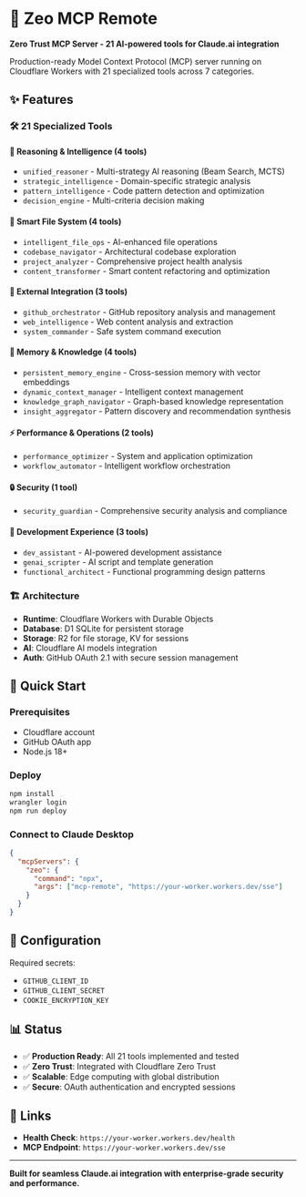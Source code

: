 # 🚀 Zeo MCP Remote

**Zero Trust MCP Server - 21 AI-powered tools for Claude.ai integration**

Production-ready Model Context Protocol (MCP) server running on Cloudflare Workers with 21 specialized tools across 7 categories.

## ✨ Features

### 🛠️ **21 Specialized Tools**

#### 🧠 **Reasoning & Intelligence (4 tools)**
- `unified_reasoner` - Multi-strategy AI reasoning (Beam Search, MCTS)
- `strategic_intelligence` - Domain-specific strategic analysis  
- `pattern_intelligence` - Code pattern detection and optimization
- `decision_engine` - Multi-criteria decision making

#### 📂 **Smart File System (4 tools)**
- `intelligent_file_ops` - AI-enhanced file operations
- `codebase_navigator` - Architectural codebase exploration
- `project_analyzer` - Comprehensive project health analysis
- `content_transformer` - Smart content refactoring and optimization

#### 🔗 **External Integration (3 tools)**
- `github_orchestrator` - GitHub repository analysis and management
- `web_intelligence` - Web content analysis and extraction
- `system_commander` - Safe system command execution

#### 💾 **Memory & Knowledge (4 tools)**
- `persistent_memory_engine` - Cross-session memory with vector embeddings
- `dynamic_context_manager` - Intelligent context management
- `knowledge_graph_navigator` - Graph-based knowledge representation
- `insight_aggregator` - Pattern discovery and recommendation synthesis

#### ⚡ **Performance & Operations (2 tools)**
- `performance_optimizer` - System and application optimization
- `workflow_automator` - Intelligent workflow orchestration

#### 🔒 **Security (1 tool)**
- `security_guardian` - Comprehensive security analysis and compliance

#### 🎨 **Development Experience (3 tools)**
- `dev_assistant` - AI-powered development assistance
- `genai_scripter` - AI script and template generation
- `functional_architect` - Functional programming design patterns

### 🏗️ **Architecture**

- **Runtime**: Cloudflare Workers with Durable Objects
- **Database**: D1 SQLite for persistent storage
- **Storage**: R2 for file storage, KV for sessions
- **AI**: Cloudflare AI models integration
- **Auth**: GitHub OAuth 2.1 with secure session management

## 🚀 Quick Start

### Prerequisites
- Cloudflare account
- GitHub OAuth app
- Node.js 18+

### Deploy
```bash
npm install
wrangler login
npm run deploy
```

### Connect to Claude Desktop
```json
{
  "mcpServers": {
    "zeo": {
      "command": "npx",
      "args": ["mcp-remote", "https://your-worker.workers.dev/sse"]
    }
  }
}
```

## 🔧 Configuration

Required secrets:
- `GITHUB_CLIENT_ID`
- `GITHUB_CLIENT_SECRET`
- `COOKIE_ENCRYPTION_KEY`

## 📊 Status

- ✅ **Production Ready**: All 21 tools implemented and tested
- ✅ **Zero Trust**: Integrated with Cloudflare Zero Trust
- ✅ **Scalable**: Edge computing with global distribution
- ✅ **Secure**: OAuth authentication and encrypted sessions

## 🔗 Links

- **Health Check**: `https://your-worker.workers.dev/health`
- **MCP Endpoint**: `https://your-worker.workers.dev/sse`

---

**Built for seamless Claude.ai integration with enterprise-grade security and performance.**